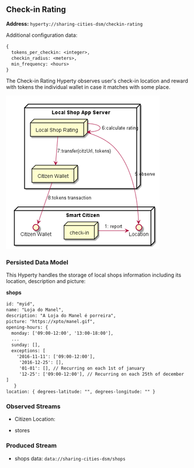 ## Check-in Rating

**Address:** `hyperty://sharing-cities-dsm/checkin-rating`

Additional configuration data:

```
{
  tokens_per_checkin: <integer>,
  checkin_radius: <meters>,
  min_frequency: <hours>
}
```

The Check-in Rating Hyperty observes user's check-in location and reward with tokens the individual wallet in case it matches with some place.

![Local Shop Server](local_shop_app_server.png)

### Persisted Data Model

This Hyperty handles the storage of local shops information including its location, description and picture:

**shops**

```
id: "myid",
name: "Loja do Manel",
description: "A Loja do Manel é porreira",
picture: "https://xpto/manel.gif",
opening-hours: {
  monday: ['09:00-12:00', '13:00-18:00'],
  ...
  sunday: [],
  exceptions: [
    '2016-11-11': ['09:00-12:00'],
     '2016-12-25': [],
     '01-01': [], // Recurring on each 1st of january
     '12-25': ['09:00-12:00'], // Recurring on each 25th of december  ]
   }
location: { degrees-latitude: "", degrees-longitude: "" }
```



### Observed Streams

* Citizen Location:

- stores

### Produced Stream

* shops data: `data://sharing-cities-dsm/shops`
